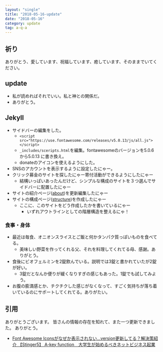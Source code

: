```yaml
---
layout: "single"
title: "2018-05-16-update"
date: "2018-05-16"
category: update
tag: a-q-a
---
```

## 祈り
ありがとう、愛しています、祝福しています、癒しています、そのままでいてください。

## update
- 私が読めればそれでいい。私と神との関係だ。
- ありがとう。

## Jekyll
- サイドバーの編集をした。
  - `<script src="https://use.fontawesome.com/releases/v5.0.13/js/all.js"></script>`
  - `_includes/sceripts.html`を編集。fontawesomeのバージョンを5.0.6 から5.0.13 に書き換え。
  - donateのアイコンを使えるようにした。
- SNSのアカウントを表示するように設定したにゃー。
- クリック募金のサイトを探したにゃー寄付活動ができるようにしたにゃー
  - 結構いっぱいあったんだけど、シンプルな構成のサイトを３つ選んでサイドバーに配置したにゃー
- サイトの紹介ページ([about](/about/))を更新編集したにゃー
- サイトの構成ページ([structure](/structure/))を作成したにゃー
  - ここに、このサイトをどう作成したかを書いているにゃー
    - いずれアウトラインとしての階層構造を整えるにゃ！

### 食事・身体
- 最近は毎食、オニオンスライスとご飯と何かタンパク質っぽいものを食べてる。
  - 美味しい野菜を作ってくれる父、それを料理してくれてる母、感謝。ありがとう。
- 食後にビオフェルミンを2錠飲んでいる。説明では3錠と書かれていたが2錠が好い。
  - 3錠だとなんか便りが緩くなりすぎの感じもあった。1錠でも試してみよう。
- お腹の膨満感とか、チクチクした感じがなくなって、すごく気持ちが落ち着いているのにサポートしてくれてる。ありがたい。



## 引用
ありがとうございます。
皆さんの情報の存在を知れて、また一つ更新できました。
ありがとう。

- [Font Awesome Iconsがなぜか表示されない…version更新してる？解決策紹介 【Stinger5】 A-key function　大学生が始めるべきネットビジネス起業](https://akeyfn.xyz/sitesakusei/font-awesome-icons-version/)
